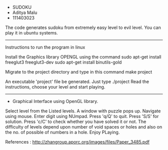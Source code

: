 * SUDOKU
* Aditya Malu
* 111403023

The code generates sudoku from extremely easy level to evil level.
You can play it in ubuntu systems.

---

Instructions to run the program in linux 

  Install the Graphics library OPENGL using the command
    sudo apt-get install freeglut3 freeglut3-dev
    sudo apt-get install binutils-gold
  
  Migrate to the project directory and type in this command
    make project
    
  An executable 'project' file be generated. Just type
    ./project
  Read the instructions, choose your level and start playing.

---

* Graphical Interface using OpenGL library.

Select level from the Listed levels.
A window with puzzle pops up.
Navigate using mouse.
Enter digit using NUmpad.
Press 'q/Q' to quit.
Press 'S/S' for solution.
Press 'c/C' to check whether you have solved it or not.
The difficulty of levels depend upon number of void spaces or holes and also on the no. of possible of numbers in a hole.
Enjoy PLaying. 

References : http://zhangroup.aporc.org/images/files/Paper_3485.pdf  



